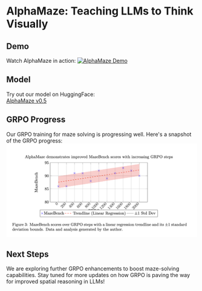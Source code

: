 # AlphaMaze: Teaching LLMs to Think Visually

## Demo
Watch AlphaMaze in action:
[![AlphaMaze Demo](https://img.youtube.com/vi/dUS9wR03on8/0.jpg)](https://www.youtube.com/embed/dUS9wR03on8)

## Model
Try out our model on HuggingFace:  
[AlphaMaze v0.5](https://huggingface.co/homebrewltd/AlphaMaze-v0.2-1.5B)

## GRPO Progress
Our GRPO training for maze solving is progressing well. Here's a snapshot of the GRPO progress:
![GRPO Progress](./grpo_progress.png)

## Next Steps
We are exploring further GRPO enhancements to boost maze-solving capabilities. Stay tuned for more updates on how GRPO is paving the way for improved spatial reasoning in LLMs!
